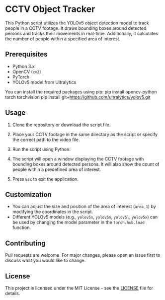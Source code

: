 # CCTV Object Tracker

This Python script utilizes the YOLOv5 object detection model to track people in a CCTV footage. It draws bounding boxes around detected persons and tracks their movements in real-time. Additionally, it calculates the number of people within a specified area of interest.

## Prerequisites

- Python 3.x
- OpenCV (`cv2`)
- PyTorch
- YOLOv5 model from Ultralytics

You can install the required packages using pip:
pip install opencv-python torch torchvision
pip install git+https://github.com/ultralytics/yolov5.git


## Usage

1. Clone the repository or download the script file.
2. Place your CCTV footage in the same directory as the script or specify the correct path to the video file.
3. Run the script using Python:


4. The script will open a window displaying the CCTV footage with bounding boxes around detected persons. It will also show the count of people within a predefined area of interest.

5. Press `Esc` to exit the application.

## Customization

- You can adjust the size and position of the area of interest (`area_1`) by modifying the coordinates in the script.
- Different YOLOv5 models (e.g., `yolov5s`, `yolov5m`, `yolov5l`, `yolov5x`) can be used by changing the model parameter in the `torch.hub.load` function.

## Contributing

Pull requests are welcome. For major changes, please open an issue first to discuss what you would like to change.

## License

This project is licensed under the MIT License - see the [LICENSE](LICENSE) file for details.
